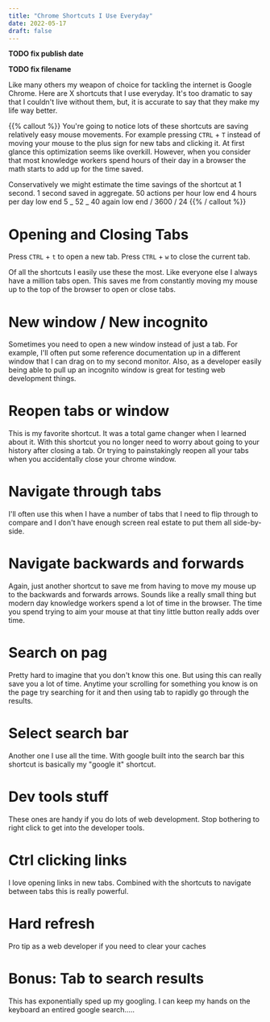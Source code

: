 ```yaml
---
title: "Chrome Shortcuts I Use Everyday"
date: 2022-05-17
draft: false
---
```


**TODO fix publish date**

**TODO fix filename**

Like many others my weapon of choice for tackling the internet is Google Chrome. Here are X shortcuts that I use everyday. It's too dramatic to say that I couldn't live without them, but, it is accurate to say that they make my life way better.

{{% callout %}}
You're going to notice lots of these shortcuts are saving relatively easy mouse movements. For example pressing `CTRL` + `T` instead of moving your mouse to the plus sign for new tabs and clicking it. At first glance this optimization seems like overkill. However, when you consider that most knowledge workers spend hours of their day in a browser the math starts to add up for the time saved.

Conservatively we might estimate the time savings of the shortcut at 1 second.
1 second saved in aggregate.
50 actions per hour low end
4 hours per day low end
5 _ 52 _ 40 again low end
/ 3600 / 24
{{% / callout %}}

# Opening and Closing Tabs

Press `CTRL` + `t` to open a new tab. Press `CTRL` + `w` to close the current tab.

Of all the shortcuts I easily use these the most. Like everyone else I always have a million tabs open. This saves me from constantly moving my mouse up to the top of the browser to open or close tabs.

# New window / New incognito

Sometimes you need to open a new window instead of just a tab. For example, I'll often put some reference documentation up in a different window that I can drag on to my second monitor. Also, as a developer easily being able to pull up an incognito window is great for testing web development things.

# Reopen tabs or window

This is my favorite shortcut. It was a total game changer when I learned about it. With this shortcut you no longer need to worry about going to your history after closing a tab. Or trying to painstakingly reopen all your tabs when you accidentally close your chrome window.

# Navigate through tabs

I'll often use this when I have a number of tabs that I need to flip through to compare and I don't have enough screen real estate to put them all side-by-side.

# Navigate backwards and forwards

Again, just another shortcut to save me from having to move my mouse up to the backwards and forwards arrows. Sounds like a really small thing but modern day knowledge workers spend a lot of time in the browser. The time you spend trying to aim your mouse at that tiny little button really adds over time.

# Search on pag

Pretty hard to imagine that you don't know this one. But using this can really save you a lot of time. Anytime your scrolling for something you know is on the page try searching for it and then using tab to rapidly go through the results.

# Select search bar

Another one I use all the time. With google built into the search bar this shortcut is basically my "google it" shortcut.

# Dev tools stuff

These ones are handy if you do lots of web development. Stop bothering to right click to get into the developer tools.

# Ctrl clicking links

I love opening links in new tabs. Combined with the shortcuts to navigate between tabs this is really powerful.

# Hard refresh

Pro tip as a web developer if you need to clear your caches

# Bonus: Tab to search results

This has exponentially sped up my googling. I can keep my hands on the keyboard an entired google search.....
